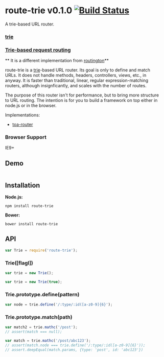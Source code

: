 route-trie v0.1.0 [![Build Status](https://travis-ci.org/zensh/route-trie.svg)](https://travis-ci.org/zensh/route-trie)
====
A trie-based URL router.

### [trie](http://en.wikipedia.org/wiki/Trie)

### [Trie-based request routing](http://blog.vulcanproxy.com/trie-based-http-requests-routing/)

** It is a different implementation from [routington](https://github.com/pillarjs/routington)**

route-trie is a [trie](http://en.wikipedia.org/wiki/Trie)-based URL router.
Its goal is only to define and match URLs.
It does not handle methods, headers, controllers, views, etc., in anyway.
It is faster than traditional, linear, regular expression-matching routers, although insignficantly,
and scales with the number of routes.

The purpose of this router isn't for performance, but to bring more structure to URL routing.
The intention is for you to build a framework on top either in node.js or in the browser.

Implementations:

- [toa-router](https://github.com/toajs/toa-router)

### Browser Support

IE9+

## Demo

```js
```

## Installation

**Node.js:**

    npm install route-trie

**Bower:**

    bower install route-trie

## API

```js
var Trie = require('route-trie');
```

### Trie([flagI])

```js
var trie = new Trie();
```

```js
var trie = new Trie(true);
```

### Trie.prototype.define(pattern)

```js
var node = trie.define('/:type/:id([a-z0-9]{6}');
```

### Trie.prototype.match(path)

```js
var match2 = trie.mathc('/post');
// assert(match === null);

var match = trie.mathc('/post/abc123');
// assert(match.node === trie.define('/:type/:id([a-z0-9]{6}'));
// assert.deepEqual(match.params, {type: 'post', id: 'abc123'})
```
